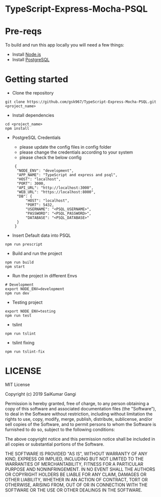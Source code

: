 # TypeScript-Express-Mocha-PSQL

# Pre-reqs
To build and run this app locally you will need a few things:
- Install [Node.js](https://nodejs.org/en/)
- Install [PostgreSQL](https://www.postgresql.org/download/linux/ubuntu/)


# Getting started
- Clone the repository
```
git clone https://github.com/gsk967/TypeScript-Express-Mocha-PSQL.git <project_name>
```
- Install dependencies
```
cd <project_name>
npm install
```

- PostgreSQL Credentials 
  - please update the config files in config folder
  - please change the credentials according to your system
  - please check the below config
  ```
   {
   	"NODE_ENV": "development",
   	"APP_NAME": "TypeScript and express and psql",
   	"HOST": "localhost",
   	"PORT": 3000,
   	"API_URL": "http://localhost:3000",
   	"WEB_URL": "https://localhost:8000",
   	"DB": {
   		"HOST": "localhost",
   		"PORT": 5432,
   		"USERNAME": "<PSQL_USERNAME>",
   		"PASSWORD": "<PSQL_PASSWORD>",
   		"DATABASE": "<PSQL_DATABASE>"
   	}
   }

   ```

- Insert Default data into PSQL
```
npm run prescript
```

- Build and run the project
```
npm run build
npm start
```

- Run the project in different Envs
```
# Development
export NODE_ENV=development
npm run dev
```
- Testing project
```
export NODE_ENV=testing
npm run test
```


- tslint 
```
npm run tslint
```
- tslint fixing 
```
npm run tslint-fix
```
# LICENSE
MIT License

Copyright (c) 2019 SaiKumar Gangi

Permission is hereby granted, free of charge, to any person obtaining a copy
of this software and associated documentation files (the "Software"), to deal
in the Software without restriction, including without limitation the rights
to use, copy, modify, merge, publish, distribute, sublicense, and/or sell
copies of the Software, and to permit persons to whom the Software is
furnished to do so, subject to the following conditions:

The above copyright notice and this permission notice shall be included in all
copies or substantial portions of the Software.

THE SOFTWARE IS PROVIDED "AS IS", WITHOUT WARRANTY OF ANY KIND, EXPRESS OR
IMPLIED, INCLUDING BUT NOT LIMITED TO THE WARRANTIES OF MERCHANTABILITY,
FITNESS FOR A PARTICULAR PURPOSE AND NONINFRINGEMENT. IN NO EVENT SHALL THE
AUTHORS OR COPYRIGHT HOLDERS BE LIABLE FOR ANY CLAIM, DAMAGES OR OTHER
LIABILITY, WHETHER IN AN ACTION OF CONTRACT, TORT OR OTHERWISE, ARISING FROM,
OUT OF OR IN CONNECTION WITH THE SOFTWARE OR THE USE OR OTHER DEALINGS IN THE
SOFTWARE.
